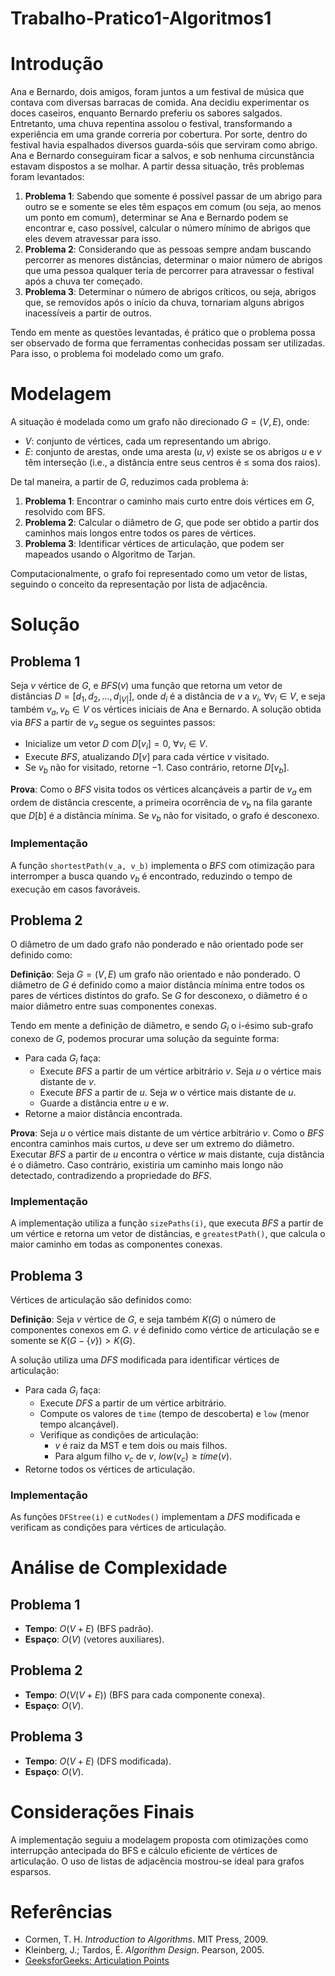 # Trabalho-Pratico1-Algoritmos1

# Introdução

Ana e Bernardo, dois amigos, foram juntos a um festival de música que contava com diversas barracas de comida. Ana decidiu experimentar os doces caseiros, enquanto Bernardo preferiu os sabores salgados. Entretanto, uma chuva repentina assolou o festival, transformando a experiência em uma grande correria por cobertura. Por sorte, dentro do festival havia espalhados diversos guarda-sóis que serviram como abrigo. Ana e Bernardo conseguiram ficar a salvos, e sob nenhuma circunstância estavam dispostos a se molhar. A partir dessa situação, três problemas foram levantados:

1. **Problema 1**: Sabendo que somente é possível passar de um abrigo para outro se e somente se eles têm espaços em comum (ou seja, ao menos um ponto em comum), determinar se Ana e Bernardo podem se encontrar e, caso possível, calcular o número mínimo de abrigos que eles devem atravessar para isso.
2. **Problema 2**: Considerando que as pessoas sempre andam buscando percorrer as menores distâncias, determinar o maior número de abrigos que uma pessoa qualquer teria de percorrer para atravessar o festival após a chuva ter começado.
3. **Problema 3**: Determinar o número de abrigos críticos, ou seja, abrigos que, se removidos após o início da chuva, tornariam alguns abrigos inacessíveis a partir de outros.

Tendo em mente as questões levantadas, é prático que o problema possa ser observado de forma que ferramentas conhecidas possam ser utilizadas. Para isso, o problema foi modelado como um grafo.

# Modelagem

A situação é modelada como um grafo não direcionado $G = (V,E)$, onde:
- $V$: conjunto de vértices, cada um representando um abrigo.
- $E$: conjunto de arestas, onde uma aresta $(u,v)$ existe se os abrigos $u$ e $v$ têm interseção (i.e., a distância entre seus centros é $\leq$ soma dos raios).

De tal maneira, a partir de $G$, reduzimos cada problema à:

1. **Problema 1**: Encontrar o caminho mais curto entre dois vértices em $G$, resolvido com BFS.
2. **Problema 2**: Calcular o diâmetro de $G$, que pode ser obtido a partir dos caminhos mais longos entre todos os pares de vértices.
3. **Problema 3**: Identificar vértices de articulação, que podem ser mapeados usando o Algoritmo de Tarjan.

Computacionalmente, o grafo foi representado como um vetor de listas, seguindo o conceito da representação por lista de adjacência.

# Solução

## Problema 1

Seja $v$ vértice de $G$, e $BFS(v)$ uma função que retorna um vetor de distâncias $D=[d_1,d_2,…,d_{|V|}]$, onde $d_i$ é a distância de $v$ a $v_i$, $\forall v_i \in V$, e seja também $v_a,v_b \in V$ os vértices iniciais de Ana e Bernardo. A solução obtida via $BFS$ a partir de $v_a$ segue os seguintes passos:

- Inicialize um vetor $D$ com $D[v_i]=0$, $\forall v_i \in V$.
- Execute $BFS$, atualizando $D[v]$ para cada vértice $v$ visitado.
- Se $v_b$ não for visitado, retorne $-1$. Caso contrário, retorne $D[v_b]$.

**Prova**: Como o $BFS$ visita todos os vértices alcançáveis a partir de $v_a$ em ordem de distância crescente, a primeira ocorrência de $v_b$ na fila garante que $D[b]$ é a distância mínima. Se $v_b$ não for visitado, o grafo é desconexo.

### Implementação
A função `shortestPath(v_a, v_b)` implementa o $BFS$ com otimização para interromper a busca quando $v_b$ é encontrado, reduzindo o tempo de execução em casos favoráveis.

## Problema 2

O diâmetro de um dado grafo não ponderado e não orientado pode ser definido como:

**Definição**: Seja $G=(V,E)$ um grafo não orientado e não ponderado. O diâmetro de $G$ é definido como a maior distância mínima entre todos os pares de vértices distintos do grafo. Se $G$ for desconexo, o diâmetro é o maior diâmetro entre suas componentes conexas.

Tendo em mente a definição de diâmetro, e sendo $G_i$ o i-ésimo sub-grafo conexo de $G$, podemos procurar uma solução da seguinte forma:

- Para cada $G_i$ faça:
  - Execute $BFS$ a partir de um vértice arbitrário $v$. Seja $u$ o vértice mais distante de $v$.
  - Execute $BFS$ a partir de $u$. Seja $w$ o vértice mais distante de $u$.
  - Guarde a distância entre $u$ e $w$.
- Retorne a maior distância encontrada.

**Prova**: Seja $u$ o vértice mais distante de um vértice arbitrário $v$. Como o $BFS$ encontra caminhos mais curtos, $u$ deve ser um extremo do diâmetro. Executar $BFS$ a partir de $u$ encontra o vértice $w$ mais distante, cuja distância é o diâmetro. Caso contrário, existiria um caminho mais longo não detectado, contradizendo a propriedade do $BFS$.

### Implementação
A implementação utiliza a função `sizePaths(i)`, que executa $BFS$ a partir de um vértice e retorna um vetor de distâncias, e `greatestPath()`, que calcula o maior caminho em todas as componentes conexas.

## Problema 3

Vértices de articulação são definidos como:

**Definição**: Seja $v$ vértice de $G$, e seja também $K(G)$ o número de componentes conexos em $G$. $v$ é definido como vértice de articulação se e somente se $K(G - \{v\}) > K(G)$.

A solução utiliza uma $DFS$ modificada para identificar vértices de articulação:

- Para cada $G_i$ faça:
  - Execute $DFS$ a partir de um vértice arbitrário.
  - Compute os valores de `time` (tempo de descoberta) e `low` (menor tempo alcançável).
  - Verifique as condições de articulação:
    - $v$ é raiz da MST e tem dois ou mais filhos.
    - Para algum filho $v_c$ de $v$, $low(v_c) \geq time(v)$.
- Retorne todos os vértices de articulação.

### Implementação
As funções `DFStree(i)` e `cutNodes()` implementam a $DFS$ modificada e verificam as condições para vértices de articulação.

# Análise de Complexidade

## Problema 1
- **Tempo**: $O(V + E)$ (BFS padrão).
- **Espaço**: $O(V)$ (vetores auxiliares).

## Problema 2
- **Tempo**: $O(V(V + E))$ (BFS para cada componente conexa).
- **Espaço**: $O(V)$.

## Problema 3
- **Tempo**: $O(V + E)$ (DFS modificada).
- **Espaço**: $O(V)$.

# Considerações Finais
A implementação seguiu a modelagem proposta com otimizações como interrupção antecipada do BFS e cálculo eficiente de vértices de articulação. O uso de listas de adjacência mostrou-se ideal para grafos esparsos.

# Referências
- Cormen, T. H. *Introduction to Algorithms*. MIT Press, 2009.
- Kleinberg, J.; Tardos, É. *Algorithm Design*. Pearson, 2005.
- [GeeksforGeeks: Articulation Points](https://www.geeksforgeeks.org/articulation-points-or-cut-vertices-in-a-graph/)
